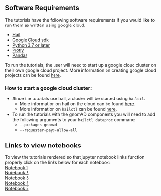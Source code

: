 ## Software Requirements

The tutorials have the following software requirements if you would like to run them as written using google cloud:
- [Hail](https://hail.is/#install)
- [Google Cloud sdk](https://cloud.google.com/sdk/docs/install)
- [Python 3.7 or later](https://www.python.org/downloads/)
- [Plotly](https://plotly.com/python/getting-started/)
- [Pandas](https://pandas.pydata.org/getting_started.html)

To run the tutorials, the user will need to start up a google cloud cluster on their own google cloud project. More information on creating google cloud projects can be found [here](https://cloud.google.com/resource-manager/docs/creating-managing-projects).

### How to start a google cloud cluster:
- Since the tutorials use hail, a cluster will be started using `hailctl`. 
    - More information on hail on the cloud can be found [here](https://hail.is/docs/0.2/hail_on_the_cloud.html).
    -  More information on `hailctl` can be found [here](https://hail.is/docs/0.2/cloud/google_cloud.html#hailctl-dataproc). 
- To run the tutorials with the gnomAD components you will need to add the following arguments to your `hailctl dataproc` command:
    - `--packages gnomad`
    - `--requester-pays-allow-all`

## Links to view notebooks
To view the tutorials rendered so that jupyter notebook links function properly click on the links below for each notebook:
<br>[Notebook 1](https://nbviewer.org/github/atgu/hgdp_tgp/blob/tutorial_reformat/tutorials/nb1.ipynb)
<br>[Notebook 2](https://nbviewer.org/github/atgu/hgdp_tgp/blob/tutorial_reformat/tutorials/nb2.ipynb)
<br>[Notebook 3](https://nbviewer.org/github/atgu/hgdp_tgp/blob/tutorial_reformat/tutorials/nb3.ipynb)
<br>[Notebook 4](https://nbviewer.org/github/atgu/hgdp_tgp/blob/tutorial_reformat/tutorials/nb4.ipynb)
<br>[Notebook 5](https://nbviewer.org/github/atgu/hgdp_tgp/blob/tutorial_reformat/tutorials/nb5.ipynb)